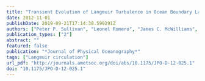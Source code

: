 ```yaml
---
title: "Transient Evolution of Langmuir Turbulence in Ocean Boundary Layers Driven by Hurricane Winds and Waves"
date: 2012-11-01
publishDate: 2019-09-21T17:14:38.599291Z
authors: ["Peter P. Sullivan", "Leonel Romero", "James C. McWilliams", "W. Kendall Melville"]
publication_types: ["2"]
abstract: ""
featured: false
publication: "*Journal of Physical Oceanography*"
tags: ["Langmuir circulation"]
url_pdf: "http://journals.ametsoc.org/doi/abs/10.1175/JPO-D-12-025.1"
doi: "10.1175/JPO-D-12-025.1"
---
```


